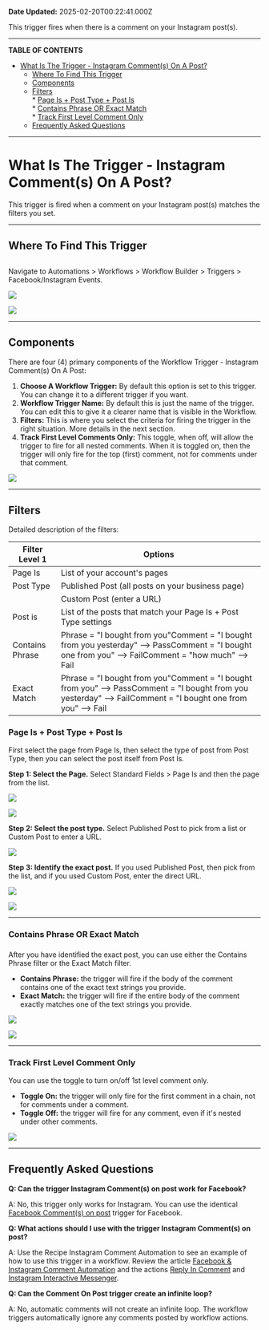 **Date Updated:** 2025-02-20T00:22:41.000Z

This trigger fires when there is a comment on your Instagram post(s).

---

**TABLE OF CONTENTS**

* [What Is The Trigger - Instagram Comment(s) On A Post?](#What-Is-The-Trigger---Instagram-Comment%28s%29-On-A-Post?)  
   * [Where To Find This Trigger](#Where-To-Find-This-Trigger)  
   * [Components](#Components)  
   * [Filters](#Filters)  
         * [Page Is + Post Type + Post Is](#Page-Is-+-Post-Type-+-Post-Is)  
         * [Contains Phrase OR Exact Match](#Contains-Phrase-OR-Exact-Match)  
         * [Track First Level Comment Only](#Track-First-Level-Comment-Only)  
   * [Frequently Asked Questions](#Frequently-Asked-Questions)

---

# **What Is The Trigger - Instagram Comment(s) On A Post?**

  
This trigger is fired when a comment on your Instagram post(s) matches the filters you set. 

---

## **Where To Find This Trigger**

##   

Navigate to Automations > Workflows > Workflow Builder > Triggers > Facebook/Instagram Events.

  
![](https://s3.amazonaws.com/cdn.freshdesk.com/data/helpdesk/attachments/production/155041830962/original/L9pXyb2ALo5ULdcFeYUy0T6VYpOyoO-wRw.jpeg?1739902001)

  
![](https://s3.amazonaws.com/cdn.freshdesk.com/data/helpdesk/attachments/production/155041831350/original/46MFAXXN7ivLHEZi5jJITh3R3RFPEcN9zw.png?1739902649)

---

## **Components**

There are four (4) primary components of the Workflow Trigger - Instagram Comment(s) On A Post:

1. **Choose A Workflow Trigger:** By default this option is set to this trigger. You can change it to a different trigger if you want.
2. **Workflow Trigger Name:** By default this is just the name of the trigger. You can edit this to give it a clearer name that is visible in the Workflow.
3. **Filters:** This is where you select the criteria for firing the trigger in the right situation. More details in the next section.
4. **Track First Level Comments Only:** This toggle, when off, will allow the trigger to fire for all nested comments. When it is toggled on, then the trigger will only fire for the top (first) comment, not for comments under that comment.

  
![](https://s3.amazonaws.com/cdn.freshdesk.com/data/helpdesk/attachments/production/155041831384/original/6Ce-Rwd62Mg6NBY35w_eh41WpIfq_p66-w.png?1739902707)

---

## **Filters**

  
Detailed description of the filters:

  
| Filter Level 1              | Options                                                                                                                                                      |
| --------------------------- | ------------------------------------------------------------------------------------------------------------------------------------------------------------ |
| Page Is                     | List of your account's pages                                                                                                                                 |
| Post Type                   | Published Post (all posts on your business page)                                                                                                             |
| | Custom Post (enter a URL) |                                                                                                                                                              |
| Post is                     | List of the posts that match your Page Is + Post Type settings                                                                                               |
| Contains Phrase             | Phrase = "I bought from you"Comment = "I bought from you yesterday" --> PassComment = "I bought one from you" --> FailComment = "how much" --> Fail          |
| Exact Match                 | Phrase = "I bought from you"Comment = "I bought from you" --> PassComment = "I bought from you yesterday" --> FailComment = "I bought one from you" --> Fail |
  
  
### **Page Is + Post Type + Post Is**

  
First select the page from Page Is, then select the type of post from Post Type, then you can select the post itself from Post Is.

  
**Step 1: Select the Page.** Select Standard Fields > Page Is and then the page from the list.

  
![](https://s3.amazonaws.com/cdn.freshdesk.com/data/helpdesk/attachments/production/155041831411/original/8CdKJJyt-KHiyQ9u9FFZEPG_LDKCS1Nl3A.png?1739902781)

  
![](https://s3.amazonaws.com/cdn.freshdesk.com/data/helpdesk/attachments/production/155041831479/original/tvHzg5VvNtl1or3g4RyJUsQETiIrz9dEAA.png?1739902917)
  
  
**Step 2: Select the post type.** Select Published Post to pick from a list or Custom Post to enter a URL.

![](https://s3.amazonaws.com/cdn.freshdesk.com/data/helpdesk/attachments/production/155041830957/original/5smhFAlN2W3h3Ufg9WrD7zVrqb_7LWtvAw.jpeg?1739902001)
  
  
**Step 3: Identify the exact post.** If you used Published Post, then pick from the list, and if you used Custom Post, enter the direct URL.

  
![](https://s3.amazonaws.com/cdn.freshdesk.com/data/helpdesk/attachments/production/155041830959/original/QgLcGzSJlU_yu4JQsPGv92RDNLxdUPAEtQ.jpeg?1739902002)

  
![](https://s3.amazonaws.com/cdn.freshdesk.com/data/helpdesk/attachments/production/155041830961/original/tOlAMbpzythpz_CBJFtWIpYNC06JaKsy9A.jpeg?1739902002)

---

### **Contains Phrase OR Exact Match**

###   

After you have identified the exact post, you can use either the Contains Phrase filter or the Exact Match filter.

  
* **Contains Phrase:** the trigger will fire if the body of the comment contains one of the exact text strings you provide.
* **Exact Match:** the trigger will fire if the entire body of the comment exactly matches one of the text strings you provide.

  
![](https://s3.amazonaws.com/cdn.freshdesk.com/data/helpdesk/attachments/production/155041830958/original/VXaZqRiMQLv0vjxMBVhtcP7sqHT5lYfwkQ.jpeg?1739902002)

  
![](https://s3.amazonaws.com/cdn.freshdesk.com/data/helpdesk/attachments/production/155041830964/original/oudpvop2MK-VyOCAWk55cgPMouFiDOjYhg.jpeg?1739902002)

---

### **Track First Level Comment Only**

  
You can use the toggle to turn on/off 1st level comment only.

  
* **Toggle On:** the trigger will only fire for the first comment in a chain, not for comments under a comment.
* **Toggle Off:** the trigger will fire for any comment, even if it's nested under other comments.

  
![](https://s3.amazonaws.com/cdn.freshdesk.com/data/helpdesk/attachments/production/155041830963/original/JM8x0HqYuN35fNB2rYm4BspMSf4USIjDAQ.jpeg?1739902002)

---

## **Frequently Asked Questions**

  
**Q: Can the trigger Instagram Comment(s) on post work for Facebook?**

A: No, this trigger only works for Instagram. You can use the identical [Facebook Comment(s) on post](https://help.gohighlevel.com/en/support/solutions/articles/155000004645) trigger for Facebook.

  
**Q: What actions should I use with the trigger Instagram Comment(s) on post?**

A: Use the Recipe Instagram Comment Automation to see an example of how to use this trigger in a workflow. Review the article [Facebook & Instagram Comment Automation](https://help.gohighlevel.com/en/support/solutions/articles/155000002055) and the actions [Reply In Comment](https://help.gohighlevel.com/en/support/solutions/articles/155000003302) and [Instagram Interactive Messenger](https://help.gohighlevel.com/en/support/solutions/articles/155000003301).

  
**Q: Can the Comment On Post trigger create an infinite loop?**

A: No, automatic comments will not create an infinite loop. The workflow triggers automatically ignore any comments posted by workflow actions.